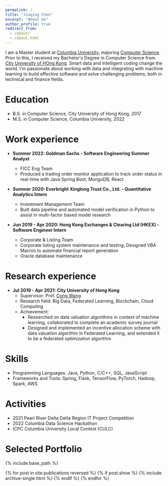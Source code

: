 ```yaml
---
permalink: /
title: "Jiaqing Chen"
excerpt: "About me"
author_profile: true
redirect_from: 
  - /about/
  - /about.html
---
```


I am a Master student at [Columbia University](https://www.columbia.edu), majoring [Computer Science](https://www.engineering.columbia.edu). Prior to this, I received my Bachelor's Degree in Computer Science from [City University of HOng Kong](https://www.cityu.edu.hk/). Smart data and intelligent coding change the world. I'm passionate about working with data and integrating with machine learning to build effective software and solve challenging problems, both in technical and finance fields.

# Education
* B.S. in Computer Science, City University of Hong Kong, 2017
* M.S. in Computer Science, Columbia University, 2022

# Work experience
* **Summer 2022: Goldman Sachs - Software Engineering Summer Analyst**
  * FICC Eng Team
  * Produced a trading order monitor application to track order status in real-time with Java Spring Boot, MongoDB, React

* **Summer 2020: Everbright Xinglong Trust Co., Ltd. - Quantitative Analytics Intern**
  * Investment Management Team
  * Built data pipeline and automated model verification in Python to assist in multi-factor based model research

* **Jun 2019 - Apr 2020: Hong Kong Exchanges & Clearing Ltd (HKEX) - Software Engineer Intern**
  * Corporate & Listing Team
  * Corporate listing system maintenance and testing; Designed VBA Macros to automate financial report generation
  * Oracle database maintenance

# Research experience
* **Jul 2019 - Apr 2021: City University of Hong Kong**
  * Supervisor: Prof. [Cong Wang](https://www.cs.cityu.edu.hk/~congwang/)
  * Research field: Big Data, Federated Learning, Blockchain, Cloud Computing
  * Achievement: 
    * Researched on data valuation algorithms in context of machine learning, collaborated to complete an academic survey journal
    * Designed and implemented an incentive allocation scheme with data valuation algorithm in Federated Learning, and extended it to be a federated optimization algorithm


# Skills
* Programming Languages: Java, Python, C/C++, SQL, JavaScript
* Frameworks and Tools: Spring, Flask, TensorFlow, PyTorch, Hadoop, Spark, AWS

  
# Activities
* 2021 Pearl River Delta Delta Region IT Project Competition
* 2022 Columbia Data Science Hackathon
* ICPC Columbia University Local Contest (CULC)


# Selected Portfolio

{% include base_path %}

<table style="width:100%;border:0px;border-spacing:0px;border-collapse:separate;margin-right:auto;margin-left:auto;">
<tbody>
  {% for post in site.publications reversed %}
    {% if post.show %}
      {% include archive-single.html %}
    {% endif %}
  {% endfor %}
</tbody>
</table>

